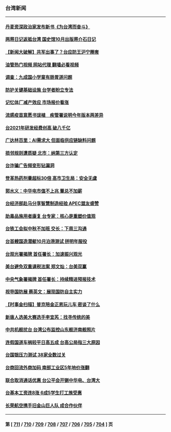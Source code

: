 ### 台湾新闻
---
#### [丹麦资深政治家发布新书《为台湾而奋斗》](../../pages/ncid1349361/n14074603.md?09171645) 
#### [两蒋日记返抵台湾 国史馆10月出版蒋介石日记](../../pages/ncid1349361/n14074813.md?09171645) 
#### [【新闻大破解】共军出事了？台应防王沪宁圈套](../../pages/ncid1349361/n14074606.md?09171645) 
#### [油管热门视频 网站代理 翻墙必看视频](http://138.2.39.72:81/youtube.html?epic-marker?09171645)
#### [调查：九成国小学童有肠胃道问题](../../pages/ncid1349361/n14074570.md?09171645) 
#### [防护关键基础设施 台学者盼立专法](../../pages/ncid1349361/n14074556.md?09171645) 
#### [记忆体厂减产效应 市场报价看涨](../../pages/ncid1349361/n14074563.md?09171645) 
#### [流感疫苗意愿书误植　疾管署说明今年版本两差异](../../pages/ncid1349361/n14074562.md?09171645) 
#### [台2021年研发经费创高 破八千亿](../../pages/ncid1349361/n14074565.md?09171645) 
#### [广达林百里：AI需求大 但面临供应链缺料问题](../../pages/ncid1349361/n14074559.md?09171645) 
#### [损邻规则遭质疑 北市：纳第三方认定](../../pages/ncid1349361/n14074569.md?09171645) 
#### [台诈骗广告频变形钻漏洞](../../pages/ncid1349361/n14074581.md?09171645) 
#### [登革热药剂量超标30倍 高市卫生局：安全无虞](../../pages/ncid1349361/n14074583.md?09171645) 
#### [郭水义：中华电市值不上兆 董总不加薪](../../pages/ncid1349361/n14074572.md?09171645) 
#### [台经济部赴马分享智慧制造经验 APEC盟友盛赞](../../pages/ncid1349361/n14074571.md?09171645) 
#### [助毒品施用者康复 台专家：核心是重塑价值观](../../pages/ncid1349361/n14074574.md?09171645) 
#### [台铁工会拟中秋不加班 交长：下周三沟通](../../pages/ncid1349361/n14074573.md?09171645) 
#### [台首艘国造潜艇10月泊港测试 拼明年服役](../../pages/ncid1349361/n14074480.md?09171645) 
#### [台观光署揭牌 首任署长：加速振兴观光](../../pages/ncid1349361/n14074467.md?09171645) 
#### [美台避免双重课税法案 郑文灿：台美双赢](../../pages/ncid1349361/n14074475.md?09171645) 
#### [中央气象署揭牌 首任署长：持续精进预报技术](../../pages/ncid1349361/n14074465.md?09171645) 
#### [视导国防展 蔡英文：展现国防自主实力](../../pages/ncid1349361/n14074446.md?09171645) 
#### [【时事金扫描】普京陪金正恩玩儿车 密谈了什么](../../pages/ncid1349361/n14074051.md?09171645) 
#### [新唐人选美大赛选手李宜芮：找寻传统的美](../../pages/ncid1349361/n14073403.md?09171645) 
#### [中共机舰扰台 台湾公布监控山东舰济南舰照片](../../pages/ncid1349361/n14073784.md?09171645) 
#### [连假国道车祸较平日高五成 台高公局指三大原因](../../pages/ncid1349361/n14073727.md?09171645) 
#### [台国银压力测试 38家全数过关](../../pages/ncid1349361/n14073817.md?09171645) 
#### [台商回流外商加码 南部工业区5年地价涨翻](../../pages/ncid1349361/n14073819.md?09171645) 
#### [联合取消通话优惠 台公平会开铡中华电、台湾大](../../pages/ncid1349361/n14073820.md?09171645) 
#### [台基本工资连8涨 6成5学生打工族受惠](../../pages/ncid1349361/n14073826.md?09171645) 
#### [长荣航空携手旧金山巨人队 成合作伙伴](../../pages/ncid1349361/n14073823.md?09171645) 

---
#### 第 [ [711](./711.md?09171645) / [710](./710.md?09171645) / [709](./709.md?09171645) / [708](./708.md?09171645) / [707](./707.md?09171645) / [706](./706.md?09171645) / [705](./705.md?09171645) / [704](./704.md?09171645) ] 页
